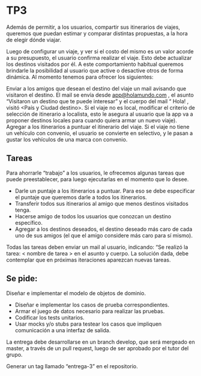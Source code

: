 # TP3

Además de permitir, a los usuarios, compartir sus itinerarios de viajes, queremos que puedan estimar y comparar distintas propuestas, a la hora de elegir dónde viajar.

Luego de configurar un viaje, y ver si el costo del mismo es un valor acorde a su presupuesto, el usuario confirma realizar el viaje. Esto debe actualizar los destinos visitados por él.
A este comportamiento habitual queremos brindarle la posibilidad al usuario que active o desactive otros de forma dinámica.
Al momento tenemos para ofrecer los siguientes:

Enviar a los amigos que desean el destino del viaje un mail avisando que visitaron el destino. El mail se envía desde app@holamundo.com , el asunto “Visitaron un destino que te puede interesar” y el cuerpo del mail “ Hola! <nombre usuario receptor>, <nombre y apellido usuario emisor> visitó <País y Ciudad destino>.
Si el viaje no es local, modificar el criterio de selección de itinerario a localista, esto le asegura al usuario que la app va a proponer destinos locales para cuando quiera  armar un nuevo viaje).
Agregar a los itinerarios a puntuar el itinerario del viaje.
Si el viaje no tiene un vehículo con convenio, el usuario se convierte en selectivo, y le pasan a gustar los vehículos de una marca con convenio.

## Tareas
Para ahorrarle “trabajo” a los usuarios, le ofrecemos algunas tareas  que puede preestablecer, para luego ejecutarlas en el momento que lo desee.

* Darle un puntaje a los itinerarios a puntuar. Para eso se debe especificar el puntaje que queremos darle a todos los itinerarios.
* Transferir todos sus itinerarios al amigo que menos destinos visitados tenga.
* Hacerse amigo de todos los usuarios que conozcan un destino específico.
* Agregar a los destinos deseados, el destino deseado más caro de cada uno de sus amigos (el que el amigo considere más caro para sí mismo).

Todas las tareas deben enviar un mail al usuario, indicando:  “Se realizó la tarea: < nombre de tarea >  en el asunto y cuerpo.
La solución dada, debe contemplar que en próximas iteraciones aparezcan nuevas tareas.


## Se pide:


Diseñar e implementar el modelo de objetos de dominio.

* Diseñar e implementar los casos de prueba correspondientes.
* Armar el juego de datos necesario para realizar las pruebas.
* Codificar los tests unitarios.
* Usar mocks y/o stubs para testear los casos que impliquen comunicación a una interfaz de salida.

La entrega debe desarrollarse en un branch develop, que será mergeado en master, a través de un pull request, luego de ser aprobado por el tutor del grupo.


Generar un tag llamado “entrega-3” en el repositorio.
